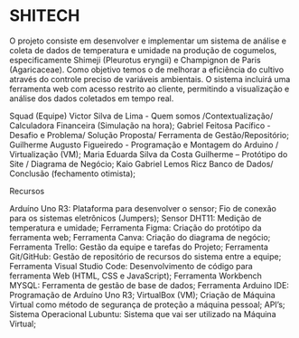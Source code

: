 # SHITECH #

O projeto consiste em desenvolver e implementar um sistema de análise e coleta de dados de temperatura e umidade na produção de cogumelos, especificamente Shimeji (Pleurotus eryngii) e Champignon de Paris (Agaricaceae). Como objetivo temos o de melhorar a eficiência do cultivo através do controle preciso de variáveis ambientais. O sistema incluirá uma ferramenta web com acesso restrito ao cliente, permitindo a visualização e análise dos dados coletados em tempo real.

Squad (Equipe)
Victor Silva de Lima - Quem somos /Contextualização/ Calculadora Financeira (Simulação na hora); Gabriel Feitosa Pacífico - Desafio e Problema/ Solução Proposta/ Ferramenta de Gestão/Repositório; Guilherme Augusto Figueiredo - Programação e Montagem do Arduino / Virtualização (VM); Maria Eduarda Silva da Costa Guilherme – Protótipo do Site / Diagrama de Negócio; Kaio Gabriel Lemos Ricz Banco de Dados/ Conclusão (fechamento otimista);

Recursos

Arduíno Uno R3: Plataforma para desenvolver o sensor; Fio de conexão para os sistemas eletrônicos (Jumpers); Sensor DHT11: Medição de temperatura e umidade; Ferramenta Figma: Criação do protótipo da ferramenta web; Ferramenta Canva: Criação do diagrama de negócio; Ferramenta Trello: Gestão da equipe e tarefas do Projeto; Ferramenta Git/GitHub: Gestão de repositório de recursos do sistema entre a equipe; Ferramenta Visual Studio Code: Desenvolvimento de código para ferramenta Web (HTML, CSS e JavaScript); Ferramenta Workbench MYSQL: Ferramenta de gestão de base de dados; Ferramenta Arduino IDE: Programação de Arduíno Uno R3; VirtualBox (VM); Criação de Máquina Virtual como método de segurança de proteção a máquina pessoal; API’s; Sistema Operacional Lubuntu: Sistema que vai ser utilizado na Máquina Virtual;
